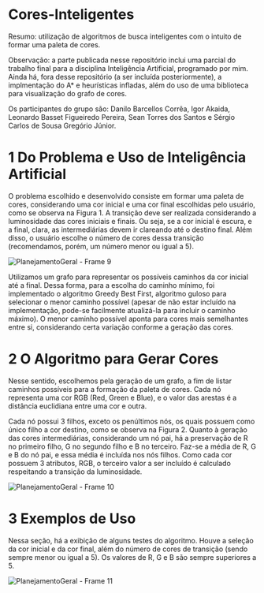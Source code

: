 # Cores-Inteligentes
Resumo: utilização de algoritmos de busca inteligentes com o intuito de formar uma paleta de cores.

Observação: a parte publicada nesse repositório inclui uma parcial do trabalho final para a disciplina Inteligência Artificial, programado por mim. Ainda há, fora desse repositório (a ser incluída posteriormente), a implmentação do A* e heurísticas infladas, além do uso de uma biblioteca para visualização do grafo de cores. 

Os participantes do grupo são: Danilo Barcellos Corrêa, Igor Akaida, Leonardo Basset Figueiredo Pereira, Sean Torres dos Santos e Sérgio Carlos de Sousa Gregório Júnior.

# 1 Do Problema e Uso de Inteligência Artificial
O problema escolhido e desenvolvido consiste em formar uma paleta de cores, considerando uma cor inicial e uma cor final escolhidas pelo usuário, como se observa na Figura 1. A transição deve ser realizada considerando a luminosidade das cores iniciais e finais. Ou seja, se a cor inicial é escura, e a final, clara, as intermediárias devem ir clareando até o destino final. Além disso, o usuário escolhe o número de cores dessa transição (recomendamos, porém, um número menor ou igual a 5).

![PlanejamentoGeral - Frame 9](https://github.com/user-attachments/assets/bee62a46-103c-411d-bad6-7703dcf33187)

Utilizamos um grafo para representar os possíveis caminhos da cor inicial até a final. Dessa forma, para a escolha do caminho mínimo, foi implementado o algoritmo Greedy Best First, algoritmo guloso para selecionar o menor caminho possível (apesar de não estar incluído na implementação, pode-se facilmente atualizá-la para incluir o caminho máximo). O menor caminho possível aponta para cores mais semelhantes entre si, considerando certa variação conforme a geração das cores.

# 2 O Algoritmo para Gerar Cores
Nesse sentido, escolhemos pela geração de um grafo, a fim de listar caminhos possíveis para a formação da paleta de cores. Cada nó representa uma cor RGB (Red, Green e Blue), e o valor das arestas é a distância euclidiana entre uma cor e outra.

Cada nó possui 3 filhos, exceto os penúltimos nós, os quais possuem como único filho a cor destino, como se observa na Figura 2. Quanto à geração das cores intermediárias, considerando um nó pai, há a preservação de R no primeiro filho, G no segundo filho e B no terceiro. Faz-se a média de R, G e B do nó pai, e essa média é incluída nos nós filhos. Como cada cor possuem 3 atributos, RGB, o terceiro valor a ser incluído é calculado respeitando a transição da luminosidade.

![PlanejamentoGeral - Frame 10](https://github.com/user-attachments/assets/eac1c178-6ad9-454e-abc8-a6b8551fcd2d)

# 3 Exemplos de Uso
Nessa seção, há a exibição de alguns testes do algoritmo. Houve a seleção da cor inicial e da cor final, além do número de cores de transição (sendo sempre menor ou igual a 5). Os valores de R, G e B são sempre superiores a 5.

![PlanejamentoGeral - Frame 11](https://github.com/user-attachments/assets/63aa3c8c-8b80-4a64-ac85-912cbcb6734f)



